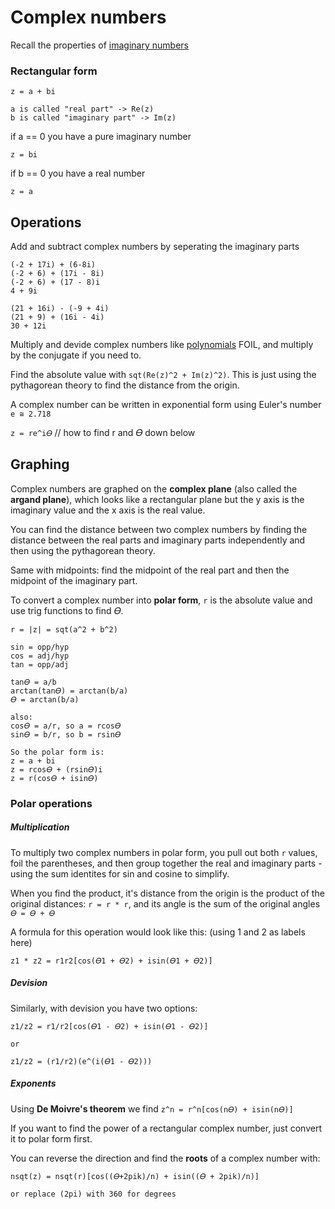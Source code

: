 # Complex numbers

Recall the properties of [imaginary numbers](../algebra/imaginary-numbers.md)

### Rectangular form

```
z = a + bi

a is called "real part" -> Re(z)
b is called "imaginary part" -> Im(z)
```

if a == 0 you have a pure imaginary number
```
z = bi
```

if b == 0 you have a real number
```
z = a
```

## Operations

Add and subtract complex numbers by seperating the imaginary parts

```
(-2 + 17i) + (6-8i)
(-2 + 6) + (17i - 8i)
(-2 + 6) + (17 - 8)i
4 + 9i

(21 + 16i) - (-9 + 4i)
(21 + 9) + (16i - 4i)
30 + 12i
```

Multiply and devide complex numbers like [polynomials](./algebra/polynomials.md)
FOIL, and multiply by the conjugate if you need to.

Find the absolute value with `sqt(Re(z)^2 + Im(z)^2)`. This is just using the pythagorean theory
to find the distance from the origin.

A complex number can be written in exponential form using Euler's number `e ≅ 2.718`

`z = re^i𝛳` // how to find r and 𝛳 down below

## Graphing

Complex numbers are graphed on the **complex plane** (also called the **argand plane**), which looks like a rectangular plane
but the y axis is the imaginary value and the x axis is the real value.

You can find the distance between two complex numbers by finding the distance between the
real parts and imaginary parts independently and then using the pythagorean theory.

Same with midpoints: find the midpoint of the real part and then the midpoint of the imaginary part.

To convert a complex number into **polar form**, `r` is the absolute value and use trig functions
to find 𝛳.

```
r = |z| = sqt(a^2 + b^2)

sin = opp/hyp
cos = adj/hyp
tan = opp/adj

tan𝛳 = a/b
arctan(tan𝛳) = arctan(b/a)
𝛳 = arctan(b/a)

also:
cos𝛳 = a/r, so a = rcos𝛳
sin𝛳 = b/r, so b = rsin𝛳

So the polar form is:
z = a + bi
z = rcos𝛳 + (rsin𝛳)i
z = r(cos𝛳 + isin𝛳)
```

### Polar operations

##### Multiplication

To multiply two complex numbers in polar form, you pull out both `r` values, foil the parentheses,
and then group together the real and imaginary parts - using the sum identites for sin and cosine to simplify.

When you find the product, it's distance from the origin is the product of the original distances: `r = r * r`,
and its angle is the sum of the original angles `𝛳 = 𝛳 + 𝛳`

A formula for this operation would look like this: (using 1 and 2 as labels here)

```
z1 * z2 = r1r2[cos(𝛳1 + 𝛳2) + isin(𝛳1 + 𝛳2)]
```

##### Devision

Similarly, with devision you have two options:

```
z1/z2 = r1/r2[cos(𝛳1 - 𝛳2) + isin(𝛳1 - 𝛳2)]

or

z1/z2 = (r1/r2)(e^(i(𝛳1 - 𝛳2)))
```

##### Exponents

Using **De Moivre's theorem** we find `z^n = r^n[cos(n𝛳) + isin(n𝛳)]`

If you want to find the power of a rectangular complex number, just convert it to polar form first.

You can reverse the direction and find the **roots** of a complex number with:

```
nsqt(z) = nsqt(r)[cos((𝛳+2pik)/n) + isin((𝛳 + 2pik)/n)]

or replace (2pi) with 360 for degrees
```
